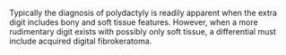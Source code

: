 Typically the diagnosis of polydactyly is readily apparent when the extra digit includes bony and soft tissue features. However, when a more rudimentary digit exists with possibly only soft tissue, a differential must include acquired digital fibrokeratoma.